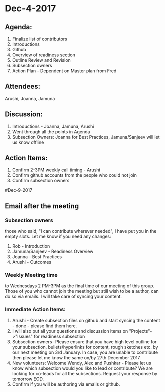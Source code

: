 # Dec-4-2017
 
 ## Agenda:
 1. Finalize list of contributors
 2. Introductions
 3. Github
 4. Overview of readiness section
 5. Outline Review and Revision
 6. Subsection owners
 7. Action Plan - Dependent on Master plan from Fred
 
 ## Attendees:
 Arushi, Joanna, Jamuna
 
 ## Discussion:
 1. Introductions - Joanna, Jamuna, Arushi
 2. Went through all the points in Agenda
 3. Subsection Owners: Joanna for Best Practices, Jamuna/Sanjeev will let us know offline
 
 ## Action Items:
 1. Confirm 2-3PM weekly call timing - Arushi
 2. Confirm github accounts from the people who could not join
 3. Confirm subsection owners

#Dec-9-2017

## Email after the meeting
### Subsection owners 
those who said, "I can contribute wherever needed", I have put you in the empty slots. Let me know if you need any changes:
1. Rob - Introduction
2. Jamuna/Sanjeev - Readiness Overview
3. Joanna - Best Practices
4. Arushi - Outcomes

### Weekly Meeting time 
to Wednesdays 2 PM-3PM as the final time of our meeting of this group. Those of you who cannot join the meeting but still wish to be a author, can do so via emails. I will take care of syncing your content.
 
### Immediate Action Items:
1. Arushi - Create subsection files on github and start syncing the content - done - please find them here. 
2. I will also put all your questions and discussion items on "Projects"->"Issues" for readiness subsection
3. Subsection owners- Please ensure that you have high level outline for your subsection, bullets/hyperlinks for content, rough sketches etc. by our next meeting on 3rd  January. In case, you are unable to contribute then please let me know the same on/by 27th December 2017.
4. New volunteers: Welcome Wendy, Alec and Pushkar - Please let us know which subsection would you like to lead or contribute? We are looking for co-leads for all the subsections. Request your response by tomorrow EOD.
5. Confirm if you will be authoring via emails or github.
 
